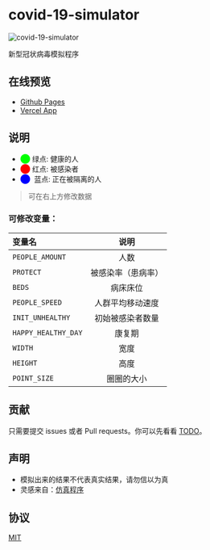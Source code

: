 # covid-19-simulator

![covid-19-simulator](https://socialify.git.ci/zzy2357/covid-19-simulator/image?font=Bitter&forks=1&issues=1&language=1&owner=1&pattern=Charlie%20Brown&stargazers=1&theme=Light)

新型冠状病毒模拟程序

## 在线预览

- [Github Pages](https://zzy2357.github.io/covid-19-simulator/)
- [Vercel App](https://covid-19-simulator.zzy2357.vercel.app/)

## 说明

- <font color=#00ff00>⬤</font> 绿点: 健康的人
- <font color=#ff0000>⬤</font> 红点: 被感染者
- <font color=#0000ff>⬤ </font> 蓝点: 正在被隔离的人

> 可在右上方修改数据

### 可修改变量：

| 变量名              |        说明        |
| :------------------ | :----------------: |
| `PEOPLE_AMOUNT`     |        人数        |
| `PROTECT`           | 被感染率（患病率） |
| `BEDS`              |      病床床位      |
| `PEOPLE_SPEED`      |  人群平均移动速度  |
| `INIT_UNHEALTHY`    |  初始被感染者数量  |
| `HAPPY_HEALTHY_DAY` |       康复期       |
| `WIDTH`             |        宽度        |
| `HEIGHT`            |        高度        |
| `POINT_SIZE`        |     圈圈的大小     |

## 贡献

只需要提交 issues 或者 Pull requests。你可以先看看 [TODO](TODO.md)。

## 声明

- 模拟出来的结果不代表真实结果，请勿信以为真
- 灵感来自：[仿真程序](https://www.bilibili.com/video/av86478875?from=search&seid=5367857792106734282)

## 协议

[MIT](https://github.com/ZZY2357/covid-19-simulator/blob/master/LICENSE/)
